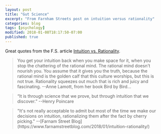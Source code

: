 ```yaml
---
layout: post
title: "Gut Science"
excerpt: "From Farnham Streets post on intuition versus rationality"
categories: blog
tags: [psychology]
modified: 2018-01-08T18:17:50-07:00
published: true
---
```

Great quotes from the F.S. article [Intuition vs. Rationality](https://www.farnamstreetblog.com/2018/01/intuition-rationality/).

<blockquote>
	You get your intuition back when you make space for it, when you stop the chattering of the rational mind. The rational mind doesn't nourish you. You assume that it gives you the truth, because the rational mind is the golden calf that this culture worships, but this is not true. Rationality squeezes out much that is rich and juicy and fascinating.
	--Anne Lamott, from her book Bird by Bird...
</blockquote>

<blockquote>
	“It is through science that we prove, but through intuition that we discover.”
	--Henry Poincare
</blockquote>

<blockquote>
	"It's not really acceptable to admit but most of the time we make our decisions on intuition, rationalizing them after the fact by cherry picking."
	--[Farnam Street Blog](https://www.farnamstreetblog.com/2018/01/intuition-rationality/)
</blockquote>